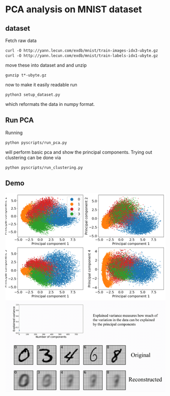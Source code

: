 # PCA analysis on MNIST dataset

## dataset
Fetch raw data

    curl -O http://yann.lecun.com/exdb/mnist/train-images-idx3-ubyte.gz
    curl -O http://yann.lecun.com/exdb/mnist/train-labels-idx1-ubyte.gz

move these into dataset and and unzip

    gunzip t*-ubyte.gz

now to make it easily readable run

    python3 setup_dataset.py

which reformats the data in numpy format.


## Run PCA
Running 
    
    python pyscripts/run_pca.py

will perform basic pca and show the principal components.
Trying out clustering can be done via

    python pyscripts/run_clustering.py


## Demo
<img src="demos/clustering.png" alt="drawing" width="750"/>

<img src="demos/reconstruction.gif" alt="drawing" width="750"/>